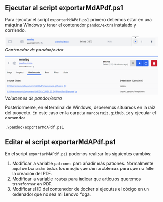 ## Ejecutar el script exportarMdAPdf.ps1

Para ejecutar el script `exportarMdAPdf.ps1` primero debemos estar en una máquina Windows y tener el contenedor `pandoc/extra` instalado y corriendo.

![Contenedor de pandoc/extra](contenedorDockerPandocExtra.png)
_Contenedor de pandoc/extra_

![Volumenes de pandoc/extra](volumenesPandocExtra.png)
_Volumenes de pandoc/extra_

Posteriormente, en el terminal de Windows, deberemos situarnos en la raíz del proyecto. En este caso en la carpeta `marcosruiz.github.io` y ejecutar el comando:

```console
.\pandoc\exportarMdAPdf.ps1
```

## Editar el script exportarMdAPdf.ps1

En el script `exportarMdAPdf.ps1` podemos realizar los siguientes cambios:

1. Modificar la variable `patrones` para añadir más patrones. Normalmente aquí se borrarán todos los emojis que den problemas para que no falle la creación del PDF.
1. Modificar la variable `routes` para indicar que artículos queremos transformar en PDF.
1. Modificar el ID del contenedor de docker si ejecutas el código en un ordenador que no sea mi Lenovo Yoga.
